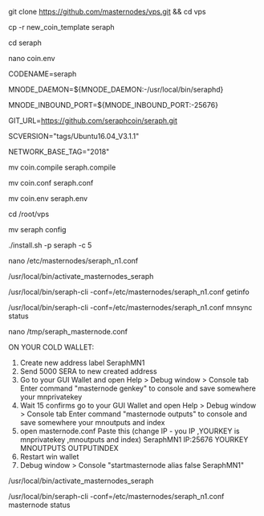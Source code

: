 git clone https://github.com/masternodes/vps.git && cd vps

cp -r new_coin_template seraph

cd seraph

nano coin.env

CODENAME=seraph

MNODE_DAEMON=${MNODE_DAEMON:-/usr/local/bin/seraphd}

MNODE_INBOUND_PORT=${MNODE_INBOUND_PORT:-25676}

GIT_URL=https://github.com/seraphcoin/seraph.git

SCVERSION="tags/Ubuntu16.04_V3.1.1"

NETWORK_BASE_TAG="2018"

mv coin.compile seraph.compile

mv coin.conf seraph.conf

mv coin.env seraph.env 

cd /root/vps

mv seraph config

./install.sh -p seraph -c 5

nano /etc/masternodes/seraph_n1.conf

/usr/local/bin/activate_masternodes_seraph

/usr/local/bin/seraph-cli -conf=/etc/masternodes/seraph_n1.conf getinfo

/usr/local/bin/seraph-cli -conf=/etc/masternodes/seraph_n1.conf mnsync status

nano /tmp/seraph_masternode.conf


ON YOUR COLD WALLET:
1. Create new address label SeraphMN1
2. Send 5000 SERA to new created address
3. Go to your GUI Wallet and open Help > Debug window > Console tab Enter command "masternode genkey" to console and save somewhere your mnprivatekey
4. Wait 15 confirms go to your GUI Wallet and open Help > Debug window > Console tab Enter command "masternode outputs" to console and save somewhere your mnoutputs and index
5. open masternode.conf  Paste this (change IP - you IP ,YOURKEY is mnprivatekey ,mnoutputs and index)
SeraphMN1 IP:25676 YOURKEY MNOUTPUTS OUTPUTINDEX
6. Restart win wallet
7. Debug window > Console "startmasternode alias false SeraphMN1"

/usr/local/bin/activate_masternodes_seraph

/usr/local/bin/seraph-cli -conf=/etc/masternodes/seraph_n1.conf masternode status
